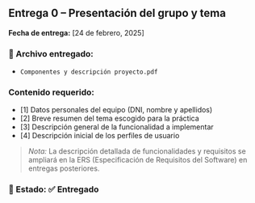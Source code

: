 ## Entrega 0 – Presentación del grupo y tema

**Fecha de entrega:** [24 de febrero, 2025]

### 📎 Archivo entregado:
- `Componentes y descripción proyecto.pdf`

### Contenido requerido:
- [1] Datos personales del equipo (DNI, nombre y apellidos)
- [2] Breve resumen del tema escogido para la práctica
- [3] Descripción general de la funcionalidad a implementar
- [4] Descripción inicial de los perfiles de usuario

> *Nota:* La descripción detallada de funcionalidades y requisitos se ampliará en la ERS (Especificación de Requisitos del Software) en entregas posteriores.

### 📌 Estado: ✅ Entregado

